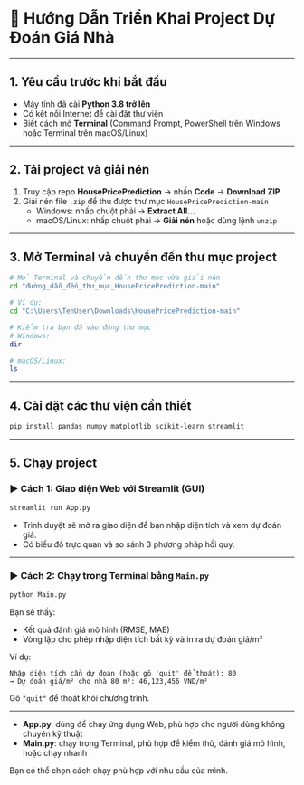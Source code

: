 # 🏡 Hướng Dẫn Triển Khai Project Dự Đoán Giá Nhà

---

## 1. Yêu cầu trước khi bắt đầu

- Máy tính đã cài **Python 3.8 trở lên**
- Có kết nối Internet để cài đặt thư viện
- Biết cách mở **Terminal** (Command Prompt, PowerShell trên Windows hoặc Terminal trên macOS/Linux)

---

## 2. Tải project và giải nén

1. Truy cập repo **HousePricePrediction** → nhấn **Code** → **Download ZIP**
2. Giải nén file `.zip` để thu được thư mục `HousePricePrediction-main`
   - Windows: nhấp chuột phải → **Extract All...**
   - macOS/Linux: nhấp chuột phải → **Giải nén** hoặc dùng lệnh `unzip`

---

## 3. Mở Terminal và chuyển đến thư mục project

```bash
# Mở Terminal và chuyển đến thư mục vừa giải nén
cd "đường_dẫn_đến_thư_mục_HousePricePrediction-main"

# Ví dụ:
cd "C:\Users\TenUser\Downloads\HousePricePrediction-main"

# Kiểm tra bạn đã vào đúng thư mục
# Windows:
dir

# macOS/Linux:
ls
```

---

## 4. Cài đặt các thư viện cần thiết

```bash
pip install pandas numpy matplotlib scikit-learn streamlit
```

---

## 5. Chạy project

### ▶️ Cách 1: Giao diện Web với Streamlit (GUI)

```bash
streamlit run App.py
```

- Trình duyệt sẽ mở ra giao diện để bạn nhập diện tích và xem dự đoán giá.
- Có biểu đồ trực quan và so sánh 3 phương pháp hồi quy.

---

### ▶️ Cách 2: Chạy trong Terminal bằng `Main.py`

```bash
python Main.py
```

Bạn sẽ thấy:

- Kết quả đánh giá mô hình (RMSE, MAE)
- Vòng lặp cho phép nhập diện tích bất kỳ và in ra dự đoán giá/m²

Ví dụ:

```text
Nhập diện tích cần dự đoán (hoặc gõ 'quit' để thoát): 80
→ Dự đoán giá/m² cho nhà 80 m²: 46,123,456 VND/m²
```

Gõ `"quit"` để thoát khỏi chương trình.

---

- **App.py**: dùng để chạy ứng dụng Web, phù hợp cho người dùng không chuyên kỹ thuật
- **Main.py**: chạy trong Terminal, phù hợp để kiểm thử, đánh giá mô hình, hoặc chạy nhanh

Bạn có thể chọn cách chạy phù hợp với nhu cầu của mình.
